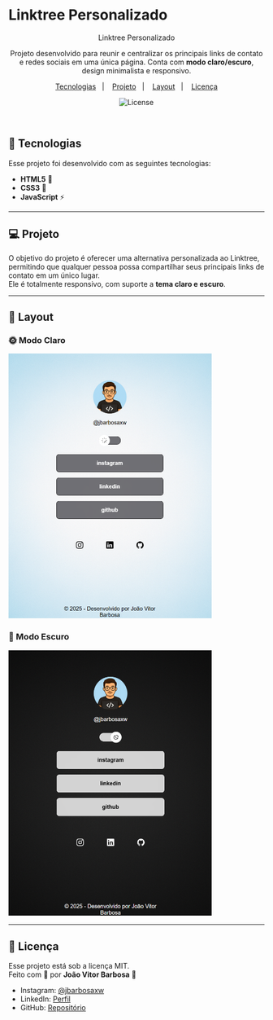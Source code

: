 # Linktree Personalizado
<div align="center">Linktree Personalizado</div>

<p align="center">
  Projeto desenvolvido para reunir e centralizar os principais links de contato e redes sociais em uma única página.  
  Conta com <strong>modo claro/escuro</strong>, design minimalista e responsivo.
</p>

<p align="center">
  <a href="#-tecnologias">Tecnologias</a>&nbsp;&nbsp;&nbsp;|&nbsp;&nbsp;&nbsp;
  <a href="#-projeto">Projeto</a>&nbsp;&nbsp;&nbsp;|&nbsp;&nbsp;&nbsp;
  <a href="#-layout">Layout</a>&nbsp;&nbsp;&nbsp;|&nbsp;&nbsp;&nbsp;
  <a href="#memo-licença">Licença</a>
</p>

<p align="center">
  <img alt="License" src="https://img.shields.io/static/v1?label=license&message=MIT&color=49AA26&labelColor=000000">
</p>

<br>

## 🚀 Tecnologias

Esse projeto foi desenvolvido com as seguintes tecnologias:

- **HTML5** 📄  
- **CSS3** 🎨  
- **JavaScript** ⚡  

---

## 💻 Projeto

O objetivo do projeto é oferecer uma alternativa personalizada ao Linktree, permitindo que qualquer pessoa possa compartilhar seus principais links de contato em um único lugar.  
Ele é totalmente responsivo, com suporte a **tema claro e escuro**.

---

## 🔖 Layout

### 🌞 Modo Claro  
<img alt="modo claro" src="assets/preview-light.png" width="400px">

### 🌙 Modo Escuro  
<img alt="Dark Mode" src="assets/preview-darck.png" width="400px">

---

## :memo: Licença

Esse projeto está sob a licença MIT.  
Feito com 💜 por **João Vitor Barbosa** 🚀

- Instagram: [@jbarbosaxw](https://instagram.com/jbarbosaxw)  
- LinkedIn: [Perfil](https://linkedin.com/in/jbarbosaxw)  
- GitHub: [Repositório](https://github.com/jbarbosaxw)  
